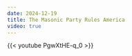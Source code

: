 ```yaml
---
date: 2024-12-19
title: The Masonic Party Rules America
video: true
---
```



{{< youtube PgwXtHE-q_0 >}}
